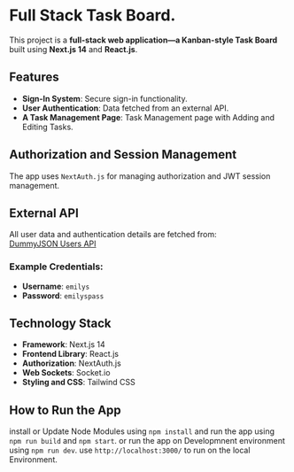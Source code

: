 # Full Stack Task Board.

This project is a **full-stack web application—a Kanban-style Task Board** built using **Next.js 14** and **React.js**.  

## Features  
- **Sign-In System**: Secure sign-in functionality.  
- **User Authentication**: Data fetched from an external API.  
- **A Task Management Page**: Task Management page with Adding and Editing Tasks.  

## Authorization and Session Management  
The app uses `NextAuth.js` for managing authorization and JWT session management.  

## External API  
All user data and authentication details are fetched from:  
[DummyJSON Users API](https://dummyjson.com/users)  

### Example Credentials:  
- **Username**: `emilys`  
- **Password**: `emilyspass`  

## Technology Stack  
- **Framework**: Next.js 14  
- **Frontend Library**: React.js  
- **Authorization**: NextAuth.js  
- **Web Sockets**: Socket.io  
- **Styling and CSS**: Tailwind CSS  


## How to Run the App  
install or Update Node Modules using `npm install` and run the app using `npm run build` and `npm start`. or run the app on Developmnent environment using `npm run dev`. use `http://localhost:3000/` to run on the local Environment. 
